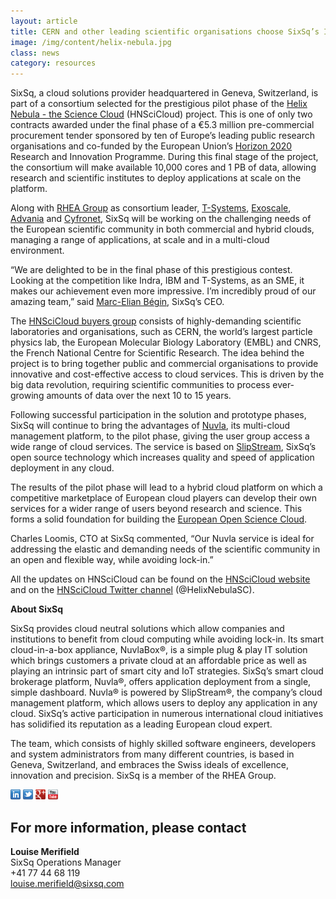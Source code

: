 ```yaml
---
layout: article
title: CERN and other leading scientific organisations choose SixSq’s Innovative Cloud Platform for Big Data Pilot Phase
image: /img/content/helix-nebula.jpg
class: news
category: resources
---
```

SixSq, a cloud solutions provider headquartered in Geneva, Switzerland, is part of a consortium selected for the prestigious pilot phase of the [Helix Nebula - the Science Cloud](http://www.hnscicloud.eu/) (HNSciCloud) project. This is one of only two contracts awarded under the final phase of a €5.3 million pre-commercial procurement tender sponsored by ten of Europe’s leading public research organisations and co-funded by the European Union’s [Horizon 2020](https://ec.europa.eu/programmes/horizon2020/) Research and Innovation Programme. During this final stage of the project, the consortium will make available 10,000 cores and 1 PB of data, allowing research and scientific institutes to deploy applications at scale on the platform.  

Along with [RHEA Group](https://www.rheagroup.com/) as consortium leader, [T-Systems](https://www.t-systems.com/), [Exoscale](https://www.exoscale.ch/), [Advania](https://advania.com/) and [Cyfronet](http://www.cyfronet.krakow.pl/en/4421,main.html), SixSq will be working on the challenging needs of the European scientific community in both commercial and hybrid clouds, managing a range of applications, at scale and in a multi-cloud environment. 

“We are delighted to be in the final phase of this prestigious contest. Looking at the competition like Indra, IBM and T-Systems, as an SME, it makes our achievement even more impressive. I’m incredibly proud of our amazing team,” said [Marc-Elian Bégin](http://sixsq.com/about-us/), SixSq’s CEO.   

The [HNSciCloud buyers group](http://www.hnscicloud.eu/about-us/hnscicloud-partners) consists of highly-demanding scientific laboratories and organisations, such as CERN, the world’s largest particle physics lab, the European Molecular Biology Laboratory (EMBL) and CNRS, the French National Centre for Scientific Research. The idea behind the project is to bring together public and commercial organisations to provide innovative and cost-effective access to cloud services. This is driven by the big data revolution, requiring scientific communities to process ever-growing amounts of data over the next 10 to 15 years.  

Following successful participation in the solution and prototype phases, SixSq will continue to bring the advantages of [Nuvla](http://sixsq.com/services/nuvla/), its multi-cloud management platform, to the pilot phase, giving the user group access a wide range of cloud services. The service is based on [SlipStream](http://sixsq.com/products/slipstream/index.html), SixSq’s open source technology which increases quality and speed of application deployment in any cloud.  

The results of the pilot phase will lead to a hybrid cloud platform on which a competitive marketplace of European cloud players can develop their own services for a wider range of users beyond research and science. This forms a solid foundation for building the [European Open Science Cloud](https://ec.europa.eu/research/openscience/index.cfm?pg=open-science-cloud). 

Charles Loomis, CTO at SixSq commented, “Our Nuvla service is ideal for addressing the elastic and demanding needs of the scientific community in an open and flexible way, while avoiding lock-in.” 

All the updates on HNSciCloud can be found on the [HNSciCloud website](http://www.hnscicloud.eu/) and on the [HNSciCloud Twitter channel](https://twitter.com/HelixNebulaSC) (@HelixNebulaSC).  

**About SixSq**

SixSq provides cloud neutral solutions which allow companies and institutions to benefit from cloud computing while avoiding lock-in. Its smart cloud-in-a-box appliance, NuvlaBox®, is a simple plug & play IT solution which brings customers a private cloud at an affordable price as well as playing an intrinsic part of smart city and IoT strategies. SixSq’s smart cloud brokerage platform, Nuvla®, offers application deployment from a single, simple dashboard. Nuvla® is powered by SlipStream®, the company’s cloud management platform, which allows users to deploy any application in any cloud. SixSq’s active participation in numerous international cloud initiatives has solidified its reputation as a leading European cloud expert. 

The team, which consists of highly skilled software engineers, developers and system administrators from many different countries, is based in Geneva, Switzerland, and embraces the Swiss ideals of excellence, innovation and precision. SixSq is a member of the RHEA Group.  



<a href="http://linkedin.com/company/sixsq"><img src="/img/design/linkedin_small.png" alt="LinkedIn" width="16" /></a> <a href="http://twitter.com/@sixsq"><img src="/img/design/twitter_small.png" alt="Twitter" width="16" /></a> <a href="http://plus.google.com/+sixsq"><img src="/img/design/google_plus_small.png" alt="Google+" width="16" /></a> <a href="https://www.youtube.com/channel/UCGYw3n7c-QsDtsVH32By1-g"><img src="/img/design/youtube_small.png" alt="Youtube" width="16"/></a>


For more information, please contact
----

**Louise Merifield**  
SixSq Operations Manager  
+41 77 44 68 119  
[louise.merifield@sixsq.com](mailto:louise.merifield@sixsq.com)



